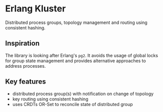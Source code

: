 # Erlang Kluster

Distributed process groups, topology management and routing using consistent hashing.

## Inspiration

The library is looking after Erlang's `pg2`. It avoids the usage of global locks 
for group state management and provides alternative approaches to address processes. 

## Key features

* distributed process group(s) with notification on change of topology
* key routing using consistent hashing
* uses CRDTs OR-Set to reconcile state of distributed group


